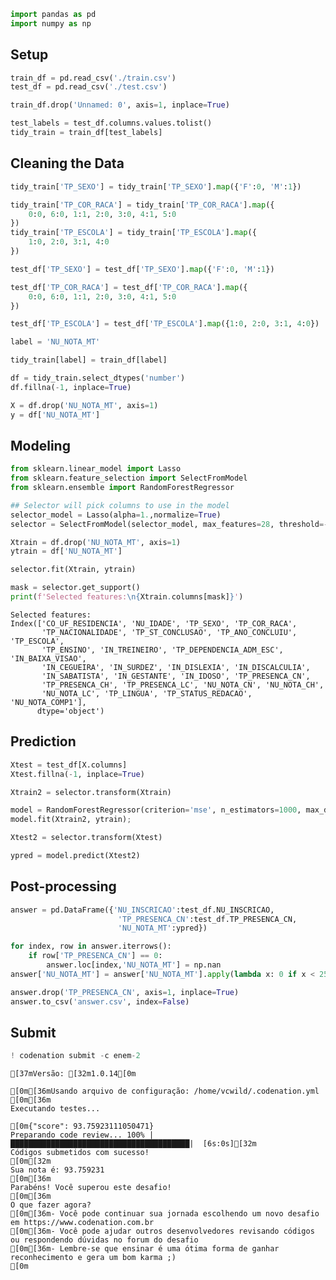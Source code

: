 ```python
import pandas as pd
import numpy as np
```

## Setup


```python
train_df = pd.read_csv('./train.csv')
test_df = pd.read_csv('./test.csv')

train_df.drop('Unnamed: 0', axis=1, inplace=True)

test_labels = test_df.columns.values.tolist()
tidy_train = train_df[test_labels]
```

## Cleaning the Data


```python
tidy_train['TP_SEXO'] = tidy_train['TP_SEXO'].map({'F':0, 'M':1}) 

tidy_train['TP_COR_RACA'] = tidy_train['TP_COR_RACA'].map({
    0:0, 6:0, 1:1, 2:0, 3:0, 4:1, 5:0
})
tidy_train['TP_ESCOLA'] = tidy_train['TP_ESCOLA'].map({
    1:0, 2:0, 3:1, 4:0
})

test_df['TP_SEXO'] = test_df['TP_SEXO'].map({'F':0, 'M':1}) 

test_df['TP_COR_RACA'] = test_df['TP_COR_RACA'].map({
    0:0, 6:0, 1:1, 2:0, 3:0, 4:1, 5:0
})

test_df['TP_ESCOLA'] = test_df['TP_ESCOLA'].map({1:0, 2:0, 3:1, 4:0})
```


```python
label = 'NU_NOTA_MT'

tidy_train[label] = train_df[label]

df = tidy_train.select_dtypes('number')
df.fillna(-1, inplace=True)

X = df.drop('NU_NOTA_MT', axis=1)
y = df['NU_NOTA_MT']
```

## Modeling


```python
from sklearn.linear_model import Lasso
from sklearn.feature_selection import SelectFromModel
from sklearn.ensemble import RandomForestRegressor

## Selector will pick columns to use in the model
selector_model = Lasso(alpha=1.,normalize=True)
selector = SelectFromModel(selector_model, max_features=28, threshold=-np.inf)

Xtrain = df.drop('NU_NOTA_MT', axis=1)
ytrain = df['NU_NOTA_MT']

selector.fit(Xtrain, ytrain)

mask = selector.get_support()
print(f'Selected features:\n{Xtrain.columns[mask]}')
```

    Selected features:
    Index(['CO_UF_RESIDENCIA', 'NU_IDADE', 'TP_SEXO', 'TP_COR_RACA',
           'TP_NACIONALIDADE', 'TP_ST_CONCLUSAO', 'TP_ANO_CONCLUIU', 'TP_ESCOLA',
           'TP_ENSINO', 'IN_TREINEIRO', 'TP_DEPENDENCIA_ADM_ESC', 'IN_BAIXA_VISAO',
           'IN_CEGUEIRA', 'IN_SURDEZ', 'IN_DISLEXIA', 'IN_DISCALCULIA',
           'IN_SABATISTA', 'IN_GESTANTE', 'IN_IDOSO', 'TP_PRESENCA_CN',
           'TP_PRESENCA_CH', 'TP_PRESENCA_LC', 'NU_NOTA_CN', 'NU_NOTA_CH',
           'NU_NOTA_LC', 'TP_LINGUA', 'TP_STATUS_REDACAO', 'NU_NOTA_COMP1'],
          dtype='object')


## Prediction


```python
Xtest = test_df[X.columns]
Xtest.fillna(-1, inplace=True)

Xtrain2 = selector.transform(Xtrain)

model = RandomForestRegressor(criterion='mse', n_estimators=1000, max_depth=9, n_jobs=-1, random_state=0)
model.fit(Xtrain2, ytrain);

Xtest2 = selector.transform(Xtest)

ypred = model.predict(Xtest2)
```

## Post-processing


```python
answer = pd.DataFrame({'NU_INSCRICAO':test_df.NU_INSCRICAO,
                        'TP_PRESENCA_CN':test_df.TP_PRESENCA_CN,
                        'NU_NOTA_MT':ypred})

for index, row in answer.iterrows():
    if row['TP_PRESENCA_CN'] == 0:
        answer.loc[index,'NU_NOTA_MT'] = np.nan
answer['NU_NOTA_MT'] = answer['NU_NOTA_MT'].apply(lambda x: 0 if x < 250 else x)

answer.drop('TP_PRESENCA_CN', axis=1, inplace=True)
answer.to_csv('answer.csv', index=False)
```

## Submit


```python
! codenation submit -c enem-2
```

    [37mVersão: [32m1.0.14[0m
    
    [0m[36mUsando arquivo de configuração: /home/vcwild/.codenation.yml
    [0m[36m
    Executando testes...
    
    [0m{"score": 93.75923111050471}
    Preparando code review... 100% |████████████████████████████████████████|  [6s:0s][32m
    Códigos submetidos com sucesso! 
    [0m[32m
    Sua nota é: 93.759231
    [0m[36m
    Parabéns! Você superou este desafio!
    [0m[36m
    O que fazer agora?
    [0m[36m- Você pode continuar sua jornada escolhendo um novo desafio em https://www.codenation.com.br
    [0m[36m- Você pode ajudar outros desenvolvedores revisando códigos ou respondendo dúvidas no forum do desafio
    [0m[36m- Lembre-se que ensinar é uma ótima forma de ganhar reconhecimento e gera um bom karma ;)
    [0m
